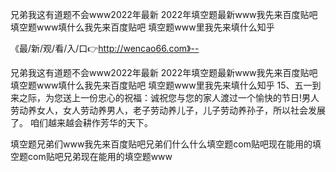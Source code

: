 兄弟我这有道题不会www2022年最新
2022年填空题最新www我先来百度贴吧
填空题www填什么我先来百度贴吧
填空题www里我先来填什么知乎


《最/新/观/看/入/口👉http://wencao66.com》--

兄弟我这有道题不会www2022年最新
2022年填空题最新www我先来百度贴吧
填空题www填什么我先来百度贴吧
填空题www里我先来填什么知乎
	15、五一到来之际，为您送上一份忠心的祝福：诚祝您与您的家人渡过一个愉快的节日!男人劳动养女人，女人劳动养男人，老子劳动养儿子，儿子劳动养孙子，所以社会发展了。
咱们越来越会耕作芳华的天下。





填空题兄弟们www我先来百度贴吧兄弟们什么什么填空题com贴吧现在能用的填空题com贴吧兄弟现在能用的填空题www
